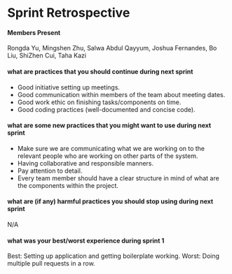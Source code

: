 # Sprint Retrospective
#### Members Present
Rongda Yu, Mingshen Zhu, Salwa Abdul Qayyum, Joshua Fernandes, Bo Liu, ShiZhen Cui, Taha Kazi

#### what are practices that you should continue during next sprint
- Good initiative setting up meetings.
- Good communication within members of the team about meeting dates.
- Good work ethic on finishing tasks/components on time. 
- Good coding practices (well-documented and concise code).

#### what are some new practices that you might want to use during next sprint
- Make sure we are communicating what we are working on to the relevant people who are working on other parts of the system.
- Having collaborative and responsible manners.
- Pay attention to detail.
- Every team member should have a clear structure in mind of what are the components within the project. 

#### what are (if any) harmful practices you should stop using during next sprint
N/A

#### what was your best/worst experience during sprint 1
Best: Setting up application and getting boilerplate working.
Worst: Doing multiple pull requests in a row.
